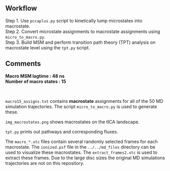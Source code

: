 ## Workflow

Step 1. Use `pccaplus.py` script to kinetically lump microstates into macrostate.
</br >
Step 2. Convert microstate assignments to macrostate assignments using `micro_to_macro.py`.
</br >
Step 3. Build MSM and perform transition path theory (TPT) analysis on macrostate level using the `tpt.py` script.

## Comments

**Macro MSM lagtime : 48 ns**
</br >
**Number of macro states : 15**

</br >

`macro15_assigns.txt` contains **macrostate** assignments for all of the 50 MD simulation trajectories. 
The script `micro_to_macro.py` is used to generate these.
</br>

`img_macrostates.png` shows macrostates on the tICA landscape.
</br>

`tpt.py` prints out pathways and corresponding fluxes.
</br>

The `macro_*.xtc` files contain several randomly selected frames for each macrostate. The `ionized.psf` file in the `../../md_files` directory can be used to visualize these macrostates. 
The `extract_frames2.xtc` is used to extract these frames. 
Due to the large disc sizes the original MD simulations trajectories are not on this repository. 
</br>

